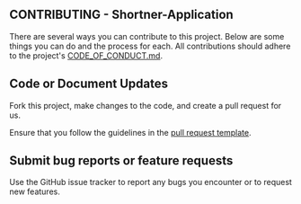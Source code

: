 ## CONTRIBUTING - Shortner-Application

There are several ways you can contribute to this project. Below are some things you can do and the process for each. All contributions should adhere to the project's [CODE_OF_CONDUCT.md](./CODE_OF_CONDUCT.md).

## Code or Document Updates

Fork this project, make changes to the code, and create a pull request for us.

Ensure that you follow the guidelines in the [pull request template](./pull_request_template.md).

## Submit bug reports or feature requests

Use the GitHub issue tracker to report any bugs you encounter or to request new features.